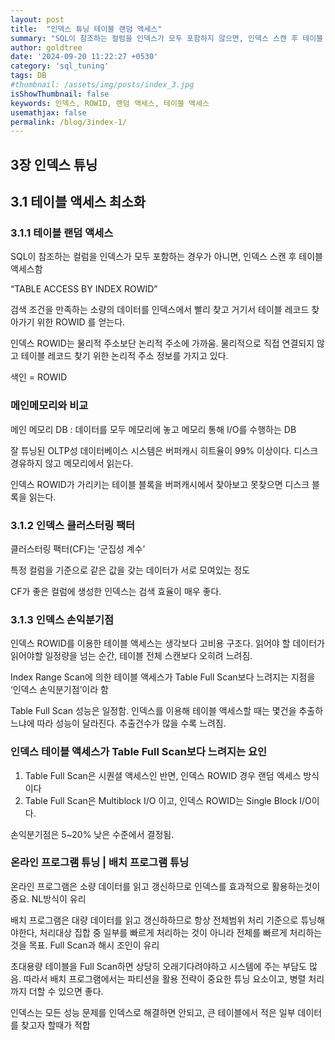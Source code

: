 ```yaml
---
layout: post
title:  "인덱스 튜닝 테이블 랜덤 액세스"
summary: "SQL이 참조하는 컬럼을 인덱스가 모두 포함하지 않으면, 인덱스 스캔 후 테이블 액세스가 발생한다."
author: goldtree
date: '2024-09-20 11:22:27 +0530'
category: 'sql_tuning'
tags: DB
#thumbnail: /assets/img/posts/index_3.jpg
isShowThumbnail: false
keywords: 인덱스, ROWID, 랜덤 액세스, 테이블 액세스
usemathjax: false
permalink: /blog/3index-1/
---
```


## 3장 인덱스 튜닝

## 3.1 테이블 액세스 최소화

### 3.1.1 테이블 랜덤 액세스

SQL이 참조하는 컬럼을 인덱스가 모두 포함하는 경우가 아니면, 인덱스 스캔 후 테이블 액세스함

“TABLE ACCESS BY INDEX ROWID”

검색 조건을 만족하는 소량의 데이터를 인덱스에서 빨리 찾고 거기서  테이블 레코드 찾아가기 위한 ROWID 를 얻는다.

인덱스 ROWID는 물리적 주소보단 논리적 주소에 가까움. 물리적으로 직접 연결되지 않고 테이블 레코드 찾기 위한 논리적 주소 정보를 가지고 있다.

색인 = ROWID

### 메인메모리와 비교

메인 메모리 DB : 데이터를 모두 메모리에 놓고 메모리 통해 I/O를 수행하는 DB

잘 튜닝된 OLTP성 데이터베이스 시스템은 버퍼캐시 히트율이 99% 이상이다. 디스크 경유하지 않고 메모리에서 읽는다.

인덱스 ROWID가 가리키는 테이블 블록을 버퍼캐시에서 찾아보고 못찾으면 디스크 블록을 읽는다.

### 3.1.2 인덱스 클러스터링 팩터

클러스터링 팩터(CF)는 ‘군집성 계수’ 

특정 컬럼을 기준으로 같은 값을 갖는 데이터가 서로 모여있는 정도

CF가 좋은 컬럼에 생성한 인덱스는 검색 효율이 매우 좋다. 

### 3.1.3 인덱스 손익분기점

인덱스 ROWID를 이용한 테이블 액세스는 생각보다 고비용 구조다. 읽어야 할 데이터가 읽어야할 일정량을 넘는 순간, 테이블 전체 스캔보다 오히려 느려짐.

Index Range Scan에 의한 테이블 액세스가 Table Full Scan보다 느려지는 지점을 ‘인덱스 손익분기점’이라 함

Table Full Scan 성능은 일정함. 인덱스를 이용해 테이블 액세스할 때는 몇건을 추출하느냐에 따라 성능이 달라진다. 추출건수가 많을 수록 느려짐.

### 인덱스 테이블 액세스가 Table Full Scan보다 느려지는 요인

1. Table Full Scan은 시퀀셜 액세스인 반면, 인덱스 ROWID 경우 랜덤 엑세스 방식이다
2. Table Full Scan은 Multiblock I/O 이고, 인덱스 ROWID는 Single Block I/O이다.

손익분기점은 5~20% 낮은 수준에서 결정됨.

### 온라인 프로그램 튜닝 | 배치 프로그램 튜닝

온라인 프로그램은 소량 데이터를 읽고 갱신하므로 인덱스를 효과적으로 활용하는것이 중요. NL방식이 유리

배치 프로그램은 대량 데이터를 읽고 갱신하하므로 항상 전체범위 처리 기준으로 튜닝해야한다, 처리대상 집합 중 일부를 빠르게 처리하는 것이 아니라 전체를 빠르게 처리하는 것을 목표. Full Scan과 해시 조인이 유리

초대용량 테이블을 Full Scan하면 상당히 오래기다려야하고 시스템에 주는 부담도 많음. 따라서 배치 프로그램에서는 파티션을 활용 전략이 중요한 튜닝 요소이고, 병렬 처리까지 더할 수 있으면 좋다.

인덱스는 모든 성능 문제를 인덱스로 해결하면 안되고, 큰 테이블에서 적은 일부 데이터를 찾고자 할때가 적합

